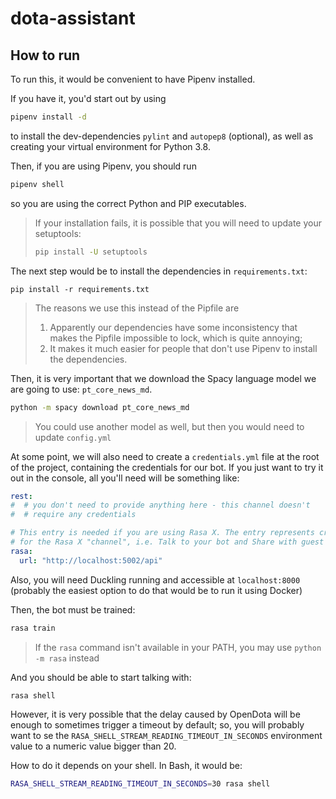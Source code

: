 # dota-assistant

## How to run

To run this, it would be convenient to have Pipenv installed.

If you have it, you'd start out by using

```bash
pipenv install -d
```

to install the dev-dependencies `pylint` and `autopep8` (optional), as well as creating your virtual environment for Python 3.8.

Then, if you are using Pipenv, you should run

```bash
pipenv shell
```

so you are using the correct Python and PIP executables.

> If your installation fails, it is possible that you will need to update your setuptools:
>
> ```bash
> pip install -U setuptools
> ```

The next step would be to install the dependencies in `requirements.txt`:

```
pip install -r requirements.txt
```

> The reasons we use this instead of the Pipfile are
>
> 1. Apparently our dependencies have some inconsistency that makes the Pipfile impossible to lock, which is quite annoying;
> 2. It makes it much easier for people that don't use Pipenv to install the dependencies.

Then, it is very important that we download the Spacy language model we are going to use: `pt_core_news_md`.

```bash
python -m spacy download pt_core_news_md
```

> You could use another model as well, but then you would need to update `config.yml`

At some point, we will also need to create a `credentials.yml` file at the root of the project, containing the credentials for our bot. If you just want to try it out in the console, all you'll need will be something like:

```yaml
rest:
#  # you don't need to provide anything here - this channel doesn't
#  # require any credentials

# This entry is needed if you are using Rasa X. The entry represents credentials
# for the Rasa X "channel", i.e. Talk to your bot and Share with guest testers.
rasa:
  url: "http://localhost:5002/api"
```

Also, you will need Duckling running and accessible at `localhost:8000` (probably the easiest option to do that would be to run it using Docker)

Then, the bot must be trained:

```bash
rasa train
```

> If the `rasa` command isn't available in your PATH, you may use `python -m rasa` instead

And you should be able to start talking with:

```bash
rasa shell
```

However, it is very possible that the delay caused by OpenDota will be enough to sometimes trigger a timeout by default; so, you will probably want to se the `RASA_SHELL_STREAM_READING_TIMEOUT_IN_SECONDS` environment value to a numeric value bigger than 20.

How to do it depends on your shell. In Bash, it would be:

```bash
RASA_SHELL_STREAM_READING_TIMEOUT_IN_SECONDS=30 rasa shell
```
